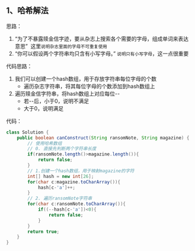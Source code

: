 
## 1、哈希解法

思路：
1. “为了不暴露赎金信字迹，要从杂志上搜索各个需要的字母，组成单词来表达意思”  这里`说明杂志里面的字母不可重复使用`
2.  “你可以假设两个字符串均只含有小写字母。” `说明只有小写字母`，这一点很重要

代码思路：
1. 我们可以创建一个hash数组，用于存放字符串每位字母的个数
	- 遍历杂志字符串，将其每位字母的个数添加到hash数组上
2. 遍历赎金信字符串，将hash数组上对应每位--
	- 若--后，小于0，说明不满足
	- 大于0，说明满足

代码：
```java
class Solution {
    public boolean canConstruct(String ransomNote, String magazine) {
        // 使用哈希数组
        // 0. 直接先判断两个字符串长度
        if(ransomNote.length()>magazine.length()){
            return false;
        }
        // 1.创建一个hash数组，用于映射magazine的字符
        int[] hash = new int[26];
        for(char c:magazine.toCharArray()){
            hash[c-'a']++;
        }
        // 2. 遍历ransomNote字符串
        for(char c:ransomNote.toCharArray()){
            if((--hash[c-'a'])<0){
                return false;
            }
        }
        return true;
    }
}
```
